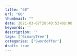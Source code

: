 ```yaml
---
title: "60"
url: "60"
thumbnail: ""
date: 2021-03-07T20:40:53+08:00
keywords: ''
description: ''
tags: ['BinaryTree']
categories: ['Swordoffer']
draft: true
---
```

